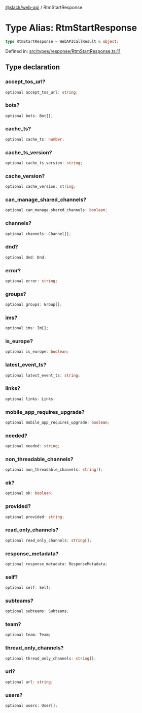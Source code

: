 [@slack/web-api](../index.md) / RtmStartResponse

# Type Alias: RtmStartResponse

```ts
type RtmStartResponse = WebAPICallResult & object;
```

Defined in: [src/types/response/RtmStartResponse.ts:11](https://github.com/slackapi/node-slack-sdk/blob/main/packages/web-api/src/types/response/RtmStartResponse.ts#L11)

## Type declaration

### accept\_tos\_url?

```ts
optional accept_tos_url: string;
```

### bots?

```ts
optional bots: Bot[];
```

### cache\_ts?

```ts
optional cache_ts: number;
```

### cache\_ts\_version?

```ts
optional cache_ts_version: string;
```

### cache\_version?

```ts
optional cache_version: string;
```

### can\_manage\_shared\_channels?

```ts
optional can_manage_shared_channels: boolean;
```

### channels?

```ts
optional channels: Channel[];
```

### dnd?

```ts
optional dnd: Dnd;
```

### error?

```ts
optional error: string;
```

### groups?

```ts
optional groups: Group[];
```

### ims?

```ts
optional ims: Im[];
```

### is\_europe?

```ts
optional is_europe: boolean;
```

### latest\_event\_ts?

```ts
optional latest_event_ts: string;
```

### links?

```ts
optional links: Links;
```

### mobile\_app\_requires\_upgrade?

```ts
optional mobile_app_requires_upgrade: boolean;
```

### needed?

```ts
optional needed: string;
```

### non\_threadable\_channels?

```ts
optional non_threadable_channels: string[];
```

### ok?

```ts
optional ok: boolean;
```

### provided?

```ts
optional provided: string;
```

### read\_only\_channels?

```ts
optional read_only_channels: string[];
```

### response\_metadata?

```ts
optional response_metadata: ResponseMetadata;
```

### self?

```ts
optional self: Self;
```

### subteams?

```ts
optional subteams: Subteams;
```

### team?

```ts
optional team: Team;
```

### thread\_only\_channels?

```ts
optional thread_only_channels: string[];
```

### url?

```ts
optional url: string;
```

### users?

```ts
optional users: User[];
```
